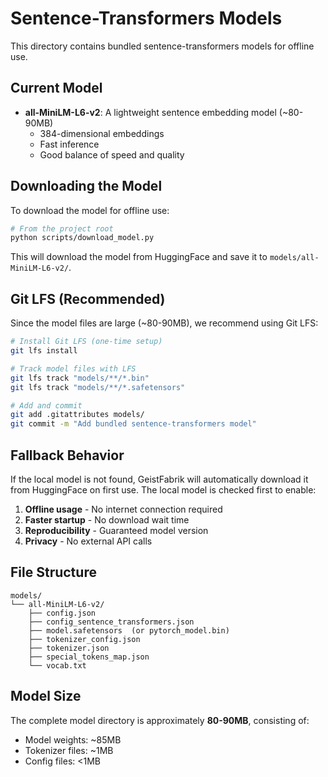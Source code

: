 # Sentence-Transformers Models

This directory contains bundled sentence-transformers models for offline use.

## Current Model

- **all-MiniLM-L6-v2**: A lightweight sentence embedding model (~80-90MB)
  - 384-dimensional embeddings
  - Fast inference
  - Good balance of speed and quality

## Downloading the Model

To download the model for offline use:

```bash
# From the project root
python scripts/download_model.py
```

This will download the model from HuggingFace and save it to `models/all-MiniLM-L6-v2/`.

## Git LFS (Recommended)

Since the model files are large (~80-90MB), we recommend using Git LFS:

```bash
# Install Git LFS (one-time setup)
git lfs install

# Track model files with LFS
git lfs track "models/**/*.bin"
git lfs track "models/**/*.safetensors"

# Add and commit
git add .gitattributes models/
git commit -m "Add bundled sentence-transformers model"
```

## Fallback Behavior

If the local model is not found, GeistFabrik will automatically download it from HuggingFace on first use. The local model is checked first to enable:

1. **Offline usage** - No internet connection required
2. **Faster startup** - No download wait time
3. **Reproducibility** - Guaranteed model version
4. **Privacy** - No external API calls

## File Structure

```
models/
└── all-MiniLM-L6-v2/
    ├── config.json
    ├── config_sentence_transformers.json
    ├── model.safetensors  (or pytorch_model.bin)
    ├── tokenizer_config.json
    ├── tokenizer.json
    ├── special_tokens_map.json
    └── vocab.txt
```

## Model Size

The complete model directory is approximately **80-90MB**, consisting of:
- Model weights: ~85MB
- Tokenizer files: ~1MB
- Config files: <1MB

